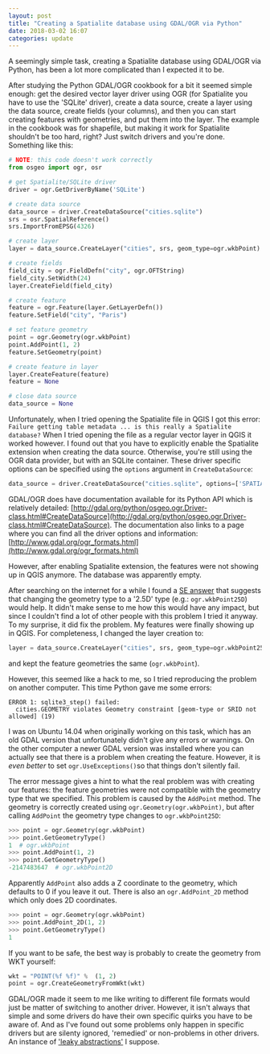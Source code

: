```yaml
---
layout: post
title: "Creating a Spatialite database using GDAL/OGR via Python"
date: 2018-03-02 16:07
categories: update
---
```


A seemingly simple task, creating a Spatialite database using GDAL/OGR via
Python, has been a lot more complicated than I expected it to be.

After studying the Python GDAL/OGR cookbook for a bit it seemed simple enough:
get the desired vector layer driver using OGR (for Spatialite you have to use
the 'SQLite' driver), create a data source, create a layer using the data
source, create fields (your columns), and then you can start creating features
with geometries, and put them into the layer. The example in the cookbook was
for shapefile, but making it work for Spatialite shouldn't be too hard, right?
Just switch drivers and you're done. Something like this:

```python
# NOTE: this code doesn't work correctly
from osgeo import ogr, osr

# get Spatialite/SQLite driver
driver = ogr.GetDriverByName('SQLite')

# create data source
data_source = driver.CreateDataSource("cities.sqlite")
srs = osr.SpatialReference()
srs.ImportFromEPSG(4326)

# create layer
layer = data_source.CreateLayer("cities", srs, geom_type=ogr.wkbPoint)

# create fields
field_city = ogr.FieldDefn("city", ogr.OFTString)
field_city.SetWidth(24)
layer.CreateField(field_city)

# create feature
feature = ogr.Feature(layer.GetLayerDefn())
feature.SetField("city", "Paris")

# set feature geometry
point = ogr.Geometry(ogr.wkbPoint)
point.AddPoint(1, 2)
feature.SetGeometry(point)

# create feature in layer
layer.CreateFeature(feature)
feature = None

# close data source
data_source = None
```

Unfortunately, when I tried opening the Spatialite file in QGIS I got this
error: `Failure getting table metadata ... is this really a Spatialite database?`
When I tried opening the file as a regular vector layer in QGIS it worked
however. I found out that you have to explicitly enable the Spatialite
extension when creating the data source. Otherwise, you're still using the
OGR data provider, but with an SQLite container. These driver specific options
can be specified using the `options` argument in `CreateDataSource`:

```python
data_source = driver.CreateDataSource("cities.sqlite", options=['SPATIALITE=YES'])
```

GDAL/OGR does have documentation available for its Python API which is
relatively detailed: [http://gdal.org/python/osgeo.ogr.Driver-class.html#CreateDataSource](http://gdal.org/python/osgeo.ogr.Driver-class.html#CreateDataSource).
The documentation also links to a page where you can find all the driver
options and information: [http://www.gdal.org/ogr_formats.html](http://www.gdal.org/ogr_formats.html)

However, after enabling Spatialite extension, the features were not showing up
in QGIS anymore. The database was apparently empty.

After searching on the internet for a while I found a [SE answer](https://gis.stackexchange.com/questions/97311/no-viewable-feature-when-creating-line-with-ogr-in-python)
that suggests that changing the geometry type to a '2.5D' type (e.g.:
`ogr.wkbPoint25D`) would help. It didn't make sense to me how this would have
any impact, but since I couldn't find a lot of other people with this problem I
tried it anyway. To my surprise, it did fix the problem. My features
were finally showing up in QGIS. For completeness, I changed the layer creation
to:

```python
layer = data_source.CreateLayer("cities", srs, geom_type=ogr.wkbPoint25D)
```

and kept the feature geometries the same (`ogr.wkbPoint`).

However, this seemed like a hack to me, so I tried reproducing the problem
on another computer. This time Python gave me some errors:

```
ERROR 1: sqlite3_step() failed:
  cities.GEOMETRY violates Geometry constraint [geom-type or SRID not allowed] (19)
```

I was on Ubuntu 14.04 when originally working on this task, which has an old
GDAL version that unfortunately didn't give any errors or warnings. On the
other computer a newer GDAL version was installed where you can actually see
that there is a problem when creating the feature. However, it is
*even better* to set `ogr.UseExceptions()`so that things don't silently fail.

The error message gives a hint to what the real problem was with creating our
features: the feature geometries were not compatible with the geometry type
that we specified. This problem is caused by the `AddPoint` method.
The geometry is correctly created using `ogr.Geometry(ogr.wkbPoint)`, but after
calling `AddPoint` the geometry type changes to `ogr.wkbPoint25D`:

```python
>>> point = ogr.Geometry(ogr.wkbPoint)
>>> point.GetGeometryType()
1  # ogr.wkbPoint
>>> point.AddPoint(1, 2)
>>> point.GetGeometryType()
-2147483647  # ogr.wkbPoint2D
```

Apparently `AddPoint` also adds a Z coordinate to the geometry, which defaults
to 0 if you leave it out. There is also an `ogr.AddPoint_2D` method which only
does 2D coordinates.

```python
>>> point = ogr.Geometry(ogr.wkbPoint)
>>> point.AddPoint_2D(1, 2)
>>> point.GetGeometryType()
1
```

If you want to be safe, the best way is probably to create the geometry from
WKT yourself:

```python
wkt = "POINT(%f %f)" %  (1, 2)
point = ogr.CreateGeometryFromWkt(wkt)
```

GDAL/OGR made it seem to me like writing to different file formats would just
be matter of switching to another driver. However, it isn't always that simple
and some drivers do have their own specific quirks you have to be aware of.
And as I've found out some problems only happen in specific drivers but are
silenty ignored, 'remedied' or non-problems in other drivers. An instance of
['leaky abstractions'](https://en.wikipedia.org/wiki/Leaky_abstraction) I
suppose.
